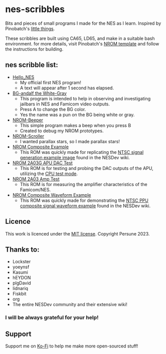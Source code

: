 # nes-scribbles

Bits and pieces of small programs I made for the NES as I learn. Inspired by Pinobatch's [little things](https://github.com/pinobatch/little-things-nes).
 
 These scribbles are built using CA65, LD65, and make in a suitable bash environment. for more details, visit Pinobatch's [NROM template](https://github.com/pinobatch/nrom-template/) and follow the instructions for building.
 
 ## nes scribble list:
 
 * [Hello_NES](nrom-hello-world/)
	 - My official first NES program!
	 - A text will appear after 1 second has elapsed.
 * [BG-andalf the White-Gray](BG-andalf_the_White-Gray)
	 - This program is intended to help in observing and investigating jailbars in NES and Famicom video outputs.
	 - Press A to change the BG color.
	 - Yes the name was a pun on the BG being white or gray.
 * [NROM-Beeper](nrom-beeper)
	 - This simple program makes a beep when you press B
	 - Created to debug my NROM prototypes.
 * [NROM-Scroller](nrom-scroller)
	 - I wanted parallax stars, so I made parallax stars!
 * [NROM Composite Example](nrom-composite-decoded)
	 - This ROM was quickly made for replicating the [NTSC signal generation example image](https://www.nesdev.org/wiki/File:NTSC_video_ragged_box.png) found in the NESDev wiki.
 * [NROM 2A03G APU DAC Test](nrom-dac-test)
	 - This ROM is for testing and probing the DAC outputs of the APU, utilizing the [CPU test mode](https://www.nesdev.org/wiki/CPU_Test_Mode).
 * [NROM 2A03 Amp Test](nrom-amp-test)
	 - This ROM is for measuring the amplifier characteristics of the Famicom/NES.
 * [NROM Composite Waveform Example](nrom-composite-waveform)
	 - This ROM was quickly made for demonstrating the [NTSC PPU composite signal waveform example](https://www.nesdev.org/wiki/NTSC_video#Example_Waveform) found in the NESDev wiki.

## Licence

This work is licenced under the [MIT license](https://mit-license.org/).
Copyright Persune 2023.

## Thanks to:

- Lockster
- yoeynsf
- Kasumi
- hEYDON
- plgDavid
- lidnariq
- Fiskbit
- org
- The entire NESDev community and their extensive wiki!

### I will be always grateful for your help!
 
## Support
Support me on [Ko-Fi](https://ko-fi.com/persune) to help me make more open-sourced stuff!
